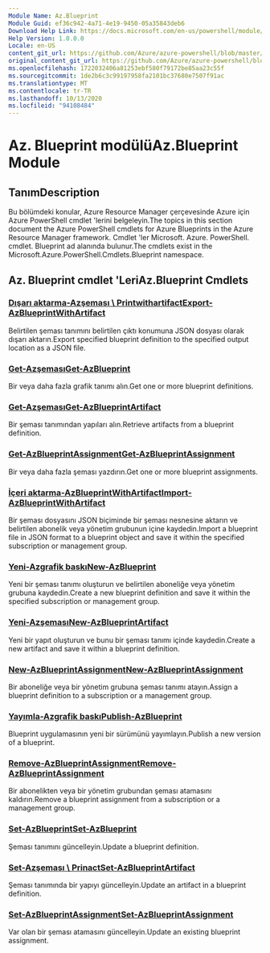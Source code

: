 ```yaml
---
Module Name: Az.Blueprint
Module Guid: ef36c942-4a71-4e19-9450-05a35843deb6
Download Help Link: https://docs.microsoft.com/en-us/powershell/module/az.blueprint
Help Version: 1.0.0.0
Locale: en-US
content_git_url: https://github.com/Azure/azure-powershell/blob/master/src/Blueprint/Blueprint/help/Az.Blueprint.md
original_content_git_url: https://github.com/Azure/azure-powershell/blob/master/src/Blueprint/Blueprint/help/Az.Blueprint.md
ms.openlocfilehash: 1722032406a81253ebf580f79172be85aa23c55f
ms.sourcegitcommit: 1de2b6c3c99197958fa2101bc37680e7507f91ac
ms.translationtype: MT
ms.contentlocale: tr-TR
ms.lasthandoff: 10/13/2020
ms.locfileid: "94108484"
---
```

# <span data-ttu-id="a299b-101">Az. Blueprint modülü</span><span class="sxs-lookup"><span data-stu-id="a299b-101">Az.Blueprint Module</span></span>
## <span data-ttu-id="a299b-102">Tanım</span><span class="sxs-lookup"><span data-stu-id="a299b-102">Description</span></span>
<span data-ttu-id="a299b-103">Bu bölümdeki konular, Azure Resource Manager çerçevesinde Azure için Azure PowerShell cmdlet 'lerini belgeleyin.</span><span class="sxs-lookup"><span data-stu-id="a299b-103">The topics in this section document the Azure PowerShell cmdlets for Azure Blueprints in the Azure Resource Manager framework.</span></span> <span data-ttu-id="a299b-104">Cmdlet 'ler Microsoft. Azure. PowerShell. cmdlet. Blueprint ad alanında bulunur.</span><span class="sxs-lookup"><span data-stu-id="a299b-104">The cmdlets exist in the Microsoft.Azure.PowerShell.Cmdlets.Blueprint namespace.</span></span>

## <span data-ttu-id="a299b-105">Az. Blueprint cmdlet 'Leri</span><span class="sxs-lookup"><span data-stu-id="a299b-105">Az.Blueprint Cmdlets</span></span>
### [<span data-ttu-id="a299b-106">Dışarı aktarma-Azşeması \ Printwithartifact</span><span class="sxs-lookup"><span data-stu-id="a299b-106">Export-AzBlueprintWithArtifact</span></span>](Export-AzBlueprintWithArtifact.md)
<span data-ttu-id="a299b-107">Belirtilen şeması tanımını belirtilen çıktı konumuna JSON dosyası olarak dışarı aktarın.</span><span class="sxs-lookup"><span data-stu-id="a299b-107">Export specified blueprint definition to the specified output location as a JSON file.</span></span> 

### [<span data-ttu-id="a299b-108">Get-Azşeması</span><span class="sxs-lookup"><span data-stu-id="a299b-108">Get-AzBlueprint</span></span>](Get-AzBlueprint.md)
<span data-ttu-id="a299b-109">Bir veya daha fazla grafik tanımı alın.</span><span class="sxs-lookup"><span data-stu-id="a299b-109">Get one or more blueprint definitions.</span></span>

### [<span data-ttu-id="a299b-110">Get-Azşeması</span><span class="sxs-lookup"><span data-stu-id="a299b-110">Get-AzBlueprintArtifact</span></span>](Get-AzBlueprintArtifact.md)
<span data-ttu-id="a299b-111">Bir şeması tanımından yapıları alın.</span><span class="sxs-lookup"><span data-stu-id="a299b-111">Retrieve artifacts from a blueprint definition.</span></span>

### [<span data-ttu-id="a299b-112">Get-AzBlueprintAssignment</span><span class="sxs-lookup"><span data-stu-id="a299b-112">Get-AzBlueprintAssignment</span></span>](Get-AzBlueprintAssignment.md)
<span data-ttu-id="a299b-113">Bir veya daha fazla şeması yazdırın.</span><span class="sxs-lookup"><span data-stu-id="a299b-113">Get one or more blueprint assignments.</span></span>

### [<span data-ttu-id="a299b-114">İçeri aktarma-AzBlueprintWithArtifact</span><span class="sxs-lookup"><span data-stu-id="a299b-114">Import-AzBlueprintWithArtifact</span></span>](Import-AzBlueprintWithArtifact.md)
<span data-ttu-id="a299b-115">Bir şeması dosyasını JSON biçiminde bir şeması nesnesine aktarın ve belirtilen abonelik veya yönetim grubunun içine kaydedin.</span><span class="sxs-lookup"><span data-stu-id="a299b-115">Import a blueprint file in JSON format to a blueprint object and save it within the specified subscription or management group.</span></span>

### [<span data-ttu-id="a299b-116">Yeni-Azgrafik baskı</span><span class="sxs-lookup"><span data-stu-id="a299b-116">New-AzBlueprint</span></span>](New-AzBlueprint.md)
<span data-ttu-id="a299b-117">Yeni bir şeması tanımı oluşturun ve belirtilen aboneliğe veya yönetim grubuna kaydedin.</span><span class="sxs-lookup"><span data-stu-id="a299b-117">Create a new blueprint definition and save it within the specified subscription or management group.</span></span>

### [<span data-ttu-id="a299b-118">Yeni-Azşeması</span><span class="sxs-lookup"><span data-stu-id="a299b-118">New-AzBlueprintArtifact</span></span>](New-AzBlueprintArtifact.md)
<span data-ttu-id="a299b-119">Yeni bir yapıt oluşturun ve bunu bir şeması tanımı içinde kaydedin.</span><span class="sxs-lookup"><span data-stu-id="a299b-119">Create a new artifact and save it within a blueprint definition.</span></span>

### [<span data-ttu-id="a299b-120">New-AzBlueprintAssignment</span><span class="sxs-lookup"><span data-stu-id="a299b-120">New-AzBlueprintAssignment</span></span>](New-AzBlueprintAssignment.md)
<span data-ttu-id="a299b-121">Bir aboneliğe veya bir yönetim grubuna şeması tanımı atayın.</span><span class="sxs-lookup"><span data-stu-id="a299b-121">Assign a blueprint definition to a subscription or a management group.</span></span>

### [<span data-ttu-id="a299b-122">Yayımla-Azgrafik baskı</span><span class="sxs-lookup"><span data-stu-id="a299b-122">Publish-AzBlueprint</span></span>](Publish-AzBlueprint.md)
<span data-ttu-id="a299b-123">Blueprint uygulamasının yeni bir sürümünü yayımlayın.</span><span class="sxs-lookup"><span data-stu-id="a299b-123">Publish a new version of a blueprint.</span></span>

### [<span data-ttu-id="a299b-124">Remove-AzBlueprintAssignment</span><span class="sxs-lookup"><span data-stu-id="a299b-124">Remove-AzBlueprintAssignment</span></span>](Remove-AzBlueprintAssignment.md)
<span data-ttu-id="a299b-125">Bir abonelikten veya bir yönetim grubundan şeması atamasını kaldırın.</span><span class="sxs-lookup"><span data-stu-id="a299b-125">Remove a blueprint assignment from a subscription or a management group.</span></span>

### [<span data-ttu-id="a299b-126">Set-AzBlueprint</span><span class="sxs-lookup"><span data-stu-id="a299b-126">Set-AzBlueprint</span></span>](Set-AzBlueprint.md)
<span data-ttu-id="a299b-127">Şeması tanımını güncelleyin.</span><span class="sxs-lookup"><span data-stu-id="a299b-127">Update a blueprint definition.</span></span>

### [<span data-ttu-id="a299b-128">Set-Azşeması \ Prinact</span><span class="sxs-lookup"><span data-stu-id="a299b-128">Set-AzBlueprintArtifact</span></span>](Set-AzBlueprintArtifact.md)
<span data-ttu-id="a299b-129">Şeması tanımında bir yapıyı güncelleyin.</span><span class="sxs-lookup"><span data-stu-id="a299b-129">Update an artifact in a blueprint definition.</span></span>

### [<span data-ttu-id="a299b-130">Set-AzBlueprintAssignment</span><span class="sxs-lookup"><span data-stu-id="a299b-130">Set-AzBlueprintAssignment</span></span>](Set-AzBlueprintAssignment.md)
<span data-ttu-id="a299b-131">Var olan bir şeması atamasını güncelleyin.</span><span class="sxs-lookup"><span data-stu-id="a299b-131">Update an existing blueprint assignment.</span></span>

